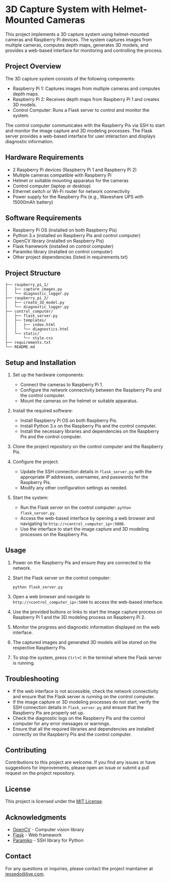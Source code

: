 # 3D Capture System with Helmet-Mounted Cameras

This project implements a 3D capture system using helmet-mounted cameras and Raspberry Pi devices. The system captures images from multiple cameras, computes depth maps, generates 3D models, and provides a web-based interface for monitoring and controlling the process.

## Project Overview

The 3D capture system consists of the following components:

- Raspberry Pi 1: Captures images from multiple cameras and computes depth maps.
- Raspberry Pi 2: Receives depth maps from Raspberry Pi 1 and creates 3D models.
- Control Computer: Runs a Flask server to control and monitor the system.

The control computer communicates with the Raspberry Pis via SSH to start and monitor the image capture and 3D modeling processes. The Flask server provides a web-based interface for user interaction and displays diagnostic information.

## Hardware Requirements

- 2 Raspberry Pi devices (Raspberry Pi 1 and Raspberry Pi 2)
- Multiple cameras compatible with Raspberry Pi
- Helmet or suitable mounting apparatus for the cameras
- Control computer (laptop or desktop)
- Ethernet switch or Wi-Fi router for network connectivity
- Power supply for the Raspberry Pis (e.g., Waveshare UPS with 15000mAh battery)

## Software Requirements

- Raspberry Pi OS (installed on both Raspberry Pis)
- Python 3.x (installed on Raspberry Pis and control computer)
- OpenCV library (installed on Raspberry Pis)
- Flask framework (installed on control computer)
- Paramiko library (installed on control computer)
- Other project dependencies (listed in requirements.txt)

## Project Structure

```
├── raspberry_pi_1/
│   ├── capture_images.py
│   └── diagnostic_logger.py
├── raspberry_pi_2/
│   ├── create_3d_model.py
│   └── diagnostic_logger.py
├── control_computer/
│   ├── flask_server.py
│   ├── templates/
│   │   ├── index.html
│   │   └── diagnostics.html
│   └── static/
│       └── style.css
├── requirements.txt
└── README.md
```

## Setup and Installation

1. Set up the hardware components:
   - Connect the cameras to Raspberry Pi 1.
   - Configure the network connectivity between the Raspberry Pis and the control computer.
   - Mount the cameras on the helmet or suitable apparatus.

2. Install the required software:
   - Install Raspberry Pi OS on both Raspberry Pis.
   - Install Python 3.x on the Raspberry Pis and the control computer.
   - Install the necessary libraries and dependencies on the Raspberry Pis and the control computer.

3. Clone the project repository on the control computer and the Raspberry Pis.

4. Configure the project:
   - Update the SSH connection details in `flask_server.py` with the appropriate IP addresses, usernames, and passwords for the Raspberry Pis.
   - Modify any other configuration settings as needed.

5. Start the system:
   - Run the Flask server on the control computer: `python flask_server.py`.
   - Access the web-based interface by opening a web browser and navigating to `http://<control_computer_ip>:5000`.
   - Use the interface to start the image capture and 3D modeling processes on the Raspberry Pis.

## Usage

1. Power on the Raspberry Pis and ensure they are connected to the network.

2. Start the Flask server on the control computer:
   ```
   python flask_server.py
   ```

3. Open a web browser and navigate to `http://<control_computer_ip>:5000` to access the web-based interface.

4. Use the provided buttons or links to start the image capture process on Raspberry Pi 1 and the 3D modeling process on Raspberry Pi 2.

5. Monitor the progress and diagnostic information displayed on the web interface.

6. The captured images and generated 3D models will be stored on the respective Raspberry Pis.

7. To stop the system, press `Ctrl+C` in the terminal where the Flask server is running.

## Troubleshooting

- If the web interface is not accessible, check the network connectivity and ensure that the Flask server is running on the control computer.
- If the image capture or 3D modeling processes do not start, verify the SSH connection details in `flask_server.py` and ensure that the Raspberry Pis are properly set up.
- Check the diagnostic logs on the Raspberry Pis and the control computer for any error messages or warnings.
- Ensure that all the required libraries and dependencies are installed correctly on the Raspberry Pis and the control computer.

## Contributing

Contributions to this project are welcome. If you find any issues or have suggestions for improvements, please open an issue or submit a pull request on the project repository.

## License

This project is licensed under the [MIT License](LICENSE).

## Acknowledgments

- [OpenCV](https://opencv.org/) - Computer vision library
- [Flask](https://flask.palletsprojects.com/) - Web framework
- [Paramiko](https://www.paramiko.org/) - SSH library for Python

## Contact

For any questions or inquiries, please contact the project maintainer at [jessedo@live.com](mailto:jessedo@live.com).
